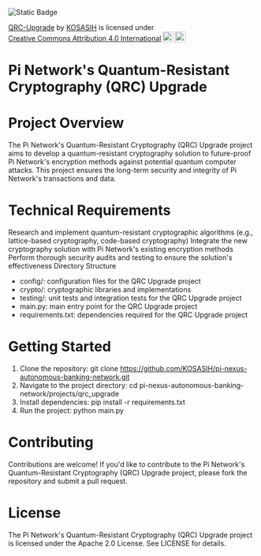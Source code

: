 ![Static Badge](https://img.shields.io/badge/%F0%9F%96%A5-QRCUpgrade-blue)

<p xmlns:cc="http://creativecommons.org/ns#" xmlns:dct="http://purl.org/dc/terms/"><a property="dct:title" rel="cc:attributionURL" href="https://github.com/KOSASIH/pi-nexus-autonomous-banking-network/tree/main/projects/qrc_upgrade">QRC-Upgrade</a> by <a rel="cc:attributionURL dct:creator" property="cc:attributionName" href="https://www.linkedin.com/in/kosasih-81b46b5a">KOSASIH</a> is licensed under <a href="https://creativecommons.org/licenses/by/4.0/?ref=chooser-v1" target="_blank" rel="license noopener noreferrer" style="display:inline-block;">Creative Commons Attribution 4.0 International<img style="height:22px!important;margin-left:3px;vertical-align:text-bottom;" src="https://mirrors.creativecommons.org/presskit/icons/cc.svg?ref=chooser-v1" alt=""><img style="height:22px!important;margin-left:3px;vertical-align:text-bottom;" src="https://mirrors.creativecommons.org/presskit/icons/by.svg?ref=chooser-v1" alt=""></a></p>

# Pi Network's Quantum-Resistant Cryptography (QRC) Upgrade

# Project Overview

The Pi Network's Quantum-Resistant Cryptography (QRC) Upgrade project aims to develop a quantum-resistant cryptography solution to future-proof Pi Network's encryption methods against potential quantum computer attacks. This project ensures the long-term security and integrity of Pi Network's transactions and data.

# Technical Requirements

Research and implement quantum-resistant cryptographic algorithms (e.g., lattice-based cryptography, code-based cryptography)
Integrate the new cryptography solution with Pi Network's existing encryption methods
Perform thorough security audits and testing to ensure the solution's effectiveness
Directory Structure

- config/: configuration files for the QRC Upgrade project
- crypto/: cryptographic libraries and implementations
- testing/: unit tests and integration tests for the QRC Upgrade project
- main.py: main entry point for the QRC Upgrade project
- requirements.txt: dependencies required for the QRC Upgrade project

# Getting Started

1. Clone the repository: git clone https://github.com/KOSASIH/pi-nexus-autonomous-banking-network.git
2. Navigate to the project directory: cd pi-nexus-autonomous-banking-network/projects/qrc_upgrade
3. Install dependencies: pip install -r requirements.txt
4. Run the project: python main.py

# Contributing

Contributions are welcome! If you'd like to contribute to the Pi Network's Quantum-Resistant Cryptography (QRC) Upgrade project, please fork the repository and submit a pull request.

# License

The Pi Network's Quantum-Resistant Cryptography (QRC) Upgrade project is licensed under the Apache 2.0 License. See LICENSE for details.
